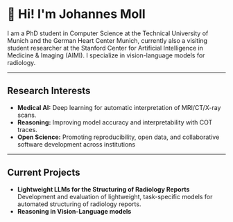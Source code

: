 # 👋 Hi! I'm Johannes Moll

I am a PhD student in Computer Science at the Technical University of Munich and the German Heart Center Munich, currently also a visiting student researcher at the Stanford Center for Artificial Intelligence in Medicine & Imaging (AIMI). I specialize in vision-language models for radiology.

---

## Research Interests

- **Medical AI:** Deep learning for automatic interpretation of MRI/CT/X-ray scans. 
- **Reasoning:**  Improving model accuracy and interpretability with COT traces.
- **Open Science:** Promoting reproducibility, open data, and collaborative software development across institutions

---

## Current Projects

- **Lightweight LLMs for the Structuring of Radiology Reports**  
  Development and evaluation of lightweight, task-specific models for automated structuring of radiology reports.
- **Reasoning in Vision-Language models**  
